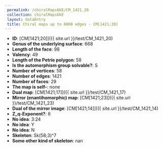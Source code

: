 ```yaml
--- 
 permalink: /chiralMaps6kE/CM_1421_20 
 collection: chiralMaps6kE
 layout: dataEntry
 title: Chiral maps up to 6000 edges - CM[1421;20]
---
```


- **ID**: [CM[1421;20]]({{ site.url }}/test/CM_1421_20)
- **Genus of the underlying surface**: 668
- **Length of the face**: 98
- **Valency**: 49
- **Length of the Petrie polygon**: 58
- **Is the automorphism group solvable?**: S
- **Number of vertices**: 58
- **Number of edges**: 1421
- **Number of faces**: 29
- **The map is self-**: none
- **Dual map**: [CM[1421;17]]({{ site.url }}/test/CM_1421_17)
- **Mirror (enantihomorphic) map**: [CM[1421;23]]({{ site.url }}/test/CM_1421_23)
- **Dual of the mirror image**: [CM[1421;14]]({{ site.url }}/test/CM_1421_14)
- **Z_q-Exponent?**: 6
- **No idea**:  3:24
- **No idea**: Y
- **No idea**: N
- **Skeleton**: Sk(58;3)^7
- **Some other kind of skeleton**: nan
